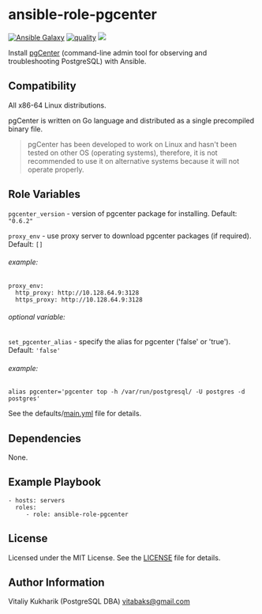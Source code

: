 # ansible-role-pgcenter

[![Ansible Galaxy](https://img.shields.io/badge/galaxy-vitabaks.pgcenter-blue.svg)](https://galaxy.ansible.com/vitabaks/pgcenter/) [![quality](https://img.shields.io/ansible/quality/29220)](https://galaxy.ansible.com/vitabaks/pgcenter) [<img src="https://github.com/vitabaks/ansible-role-pgcenter/workflows/Ansible-lint/badge.svg?branch=master">](https://github.com/vitabaks/ansible-role-pgcenter/actions?query=workflow%3AAnsible-lint)

Install [pgCenter](https://github.com/lesovsky/pgcenter) (command-line admin tool for observing and troubleshooting PostgreSQL) with Ansible.


## Compatibility
All x86-64 Linux distributions.

pgCenter is written on Go language and distributed as a single precompiled binary file.

> pgCenter has been developed to work on Linux and hasn't been tested on other OS (operating systems), therefore, it is not recommended to use it on alternative systems because it will not operate properly.

## Role Variables
`pgcenter_version` - version of pgcenter package for installing. Default: `"0.6.2"`

`proxy_env` - use proxy server to download pgcenter packages (if required). Default: `[]`
###### example:
```
proxy_env:
  http_proxy: http://10.128.64.9:3128
  https_proxy: http://10.128.64.9:3128
```

###### optional variable:
`set_pgcenter_alias` - specify the alias for pgcenter ('false' or 'true'). Default: `'false'`
###### example:
```
alias pgcenter='pgcenter top -h /var/run/postgresql/ -U postgres -d postgres'
```

See the defaults/[main.yml](./defaults/main.yml) file for details.


## Dependencies
None.

## Example Playbook

    - hosts: servers
      roles:
         - role: ansible-role-pgcenter


## License
Licensed under the MIT License. See the [LICENSE](./LICENSE) file for details.


## Author Information
Vitaliy Kukharik (PostgreSQL DBA) vitabaks@gmail.com
